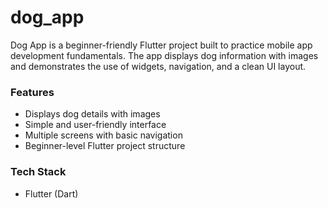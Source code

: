 # dog_app
Dog App is a beginner-friendly Flutter project built to practice mobile app development 
fundamentals. The app displays dog information with images and demonstrates the use of 
widgets, navigation, and a clean UI layout.

### Features
- Displays dog details with images
- Simple and user-friendly interface
- Multiple screens with basic navigation
- Beginner-level Flutter project structure

### Tech Stack
- Flutter (Dart)

